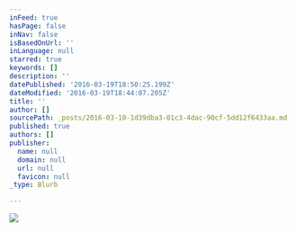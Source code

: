 ```yaml
---
inFeed: true
hasPage: false
inNav: false
isBasedOnUrl: ''
inLanguage: null
starred: true
keywords: []
description: ''
datePublished: '2016-03-19T18:50:25.199Z'
dateModified: '2016-03-19T18:44:07.205Z'
title: ''
author: []
sourcePath: _posts/2016-03-10-1d39dba3-01c3-4dac-90cf-5dd12f6433aa.md
published: true
authors: []
publisher:
  name: null
  domain: null
  url: null
  favicon: null
_type: Blurb

---
```

![](https://s3-us-west-2.amazonaws.com/the-grid-img/p/37497bbf01e4dcc8234b5d8a6967016383459d10.png)